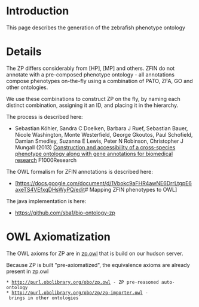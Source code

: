 Introduction
============

This page describes the generation of the zebrafish phenotype ontology

Details
=======

The ZP differs considerably from [HP], [MP] and others. ZFIN do not
annotate with a pre-composed phenotype ontology - all annotations
compose phenotypes on-the-fly using a combination of PATO, ZFA, GO and
other ontologies.

We use these combinations to construct ZP on the fly, by naming each
distinct combination, assigning it an ID, and placing it in the
hierarchy.

The process is described here:

-   Sebastian Köhler, Sandra C Doelken, Barbara J Ruef, Sebastian Bauer,
    Nicole Washington, Monte Westerfield, George Gkoutos, Paul
    Schofield, Damian Smedley, Suzanna E Lewis, Peter N Robinson,
    Christopher J Mungall (2013) [Construction and accessibility of a
    cross-species phenotype ontology along with gene annotations for
    biomedical research](http://f1000research.com/articles/2-30/v1)
    F1000Research

The OWL formalism for ZFIN annotations is described here:

-   [<https://docs.google.com/document/d/1Vbokc9aFHR4awNE6DrrLtgpE6axeTS4VEfxqDHsWyPQ/edit>\#
    Mapping ZFIN phenotypes to OWL]

The java implementation is here:

-   https://github.com/sba1/bio-ontology-zp

OWL Axiomatization
==================

The OWL axioms for ZP are in 
[zp.owl](https://compbio.charite.de/hudson/job/zp-owl/lastSuccessfulBuild/artifact/)
that is build on our hudson server.


Because ZP is built "pre-axiomatized", the equivalence axioms are
already present in zp.owl

`* `[`http://purl.obolibrary.org/obo/zp.owl`](http://purl.obolibrary.org/obo/zp.owl)` - ZP pre-reasoned auto-ontology`\
`* `[`http://purl.obolibrary.org/obo/zp/zp-importer.owl`](http://purl.obolibrary.org/obo/zp/zp-importer.owl)` - brings in other ontologies`
